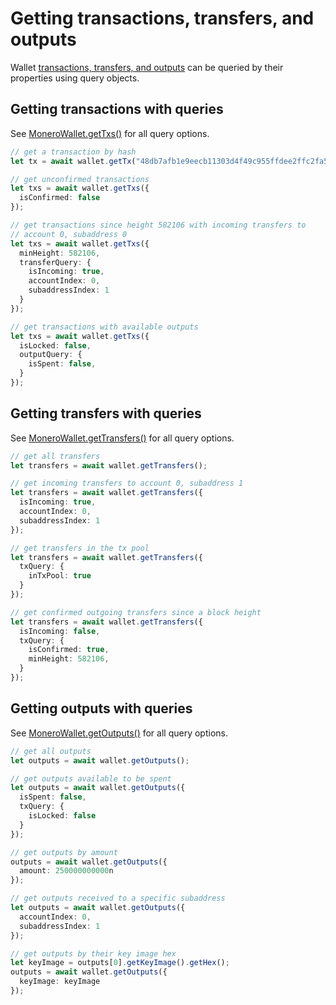 # Getting transactions, transfers, and outputs

Wallet [transactions, transfers, and outputs](data_model.md) can be queried by their properties using query objects.

## Getting transactions with queries

See [MoneroWallet.getTxs()](https://woodser.github.io/monero-ts/typedocs/classes/MoneroWallet.html#getTxs) for all query options.

```typescript
// get a transaction by hash
let tx = await wallet.getTx("48db7afb1e9eecb11303d4f49c955ffdee2ffc2fa513b8f05da35ff537744096");
```

```typescript
// get unconfirmed transactions
let txs = await wallet.getTxs({
  isConfirmed: false
});
```

```typescript
// get transactions since height 582106 with incoming transfers to
// account 0, subaddress 0
let txs = await wallet.getTxs({
  minHeight: 582106,
  transferQuery: {
    isIncoming: true,
    accountIndex: 0,
    subaddressIndex: 1
  }
});
```

```typescript
// get transactions with available outputs
let txs = await wallet.getTxs({
  isLocked: false,
  outputQuery: {
    isSpent: false,
  }
});
```

## Getting transfers with queries

See [MoneroWallet.getTransfers()](https://woodser.github.io/monero-ts/typedocs/classes/MoneroWallet.html#getTransfers) for all query options.

```typescript
// get all transfers
let transfers = await wallet.getTransfers();
```

```typescript
// get incoming transfers to account 0, subaddress 1
let transfers = await wallet.getTransfers({
  isIncoming: true,
  accountIndex: 0,
  subaddressIndex: 1
});
```

```typescript
// get transfers in the tx pool
let transfers = await wallet.getTransfers({
  txQuery: {
    inTxPool: true
  }
});
```

```typescript
// get confirmed outgoing transfers since a block height
let transfers = await wallet.getTransfers({
  isIncoming: false,
  txQuery: {
    isConfirmed: true,
    minHeight: 582106,
  }
});
```

## Getting outputs with queries

See [MoneroWallet.getOutputs()](https://woodser.github.io/monero-ts/typedocs/classes/MoneroWallet.html#getOutputs) for all query options.

```typescript
// get all outputs
let outputs = await wallet.getOutputs();
```

```typescript
// get outputs available to be spent
let outputs = await wallet.getOutputs({
  isSpent: false,
  txQuery: {
    isLocked: false
  }
});
```

```typescript
// get outputs by amount
outputs = await wallet.getOutputs({
  amount: 250000000000n
});
```

```typescript
// get outputs received to a specific subaddress
let outputs = await wallet.getOutputs({
  accountIndex: 0,
  subaddressIndex: 1
});
```

```typescript
// get outputs by their key image hex
let keyImage = outputs[0].getKeyImage().getHex();
outputs = await wallet.getOutputs({
  keyImage: keyImage
});
```